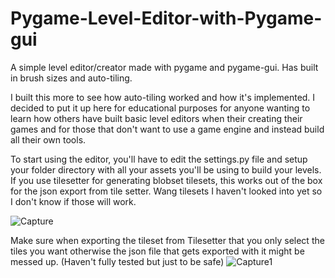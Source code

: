 # Pygame-Level-Editor-with-Pygame-gui
A simple level editor/creator made with pygame and pygame-gui. Has built in brush sizes and auto-tiling.

I built this more to see how auto-tiling worked and how it's implemented. 
I decided to put it up here for educational purposes for anyone wanting to learn how others have built basic level editors when their creating their games and for those that don't want to use a game engine and instead build all their own tools.

To start using the editor, you'll have to edit the settings.py file and setup your folder directory with all your assets you'll be using to build your levels.
If you use tilesetter for generating blobset tilesets, this works out of the box for the json export from tile setter. Wang tilesets I haven't looked into yet so I don't know if those will work.

![Capture](https://github.com/FurryKiwi/Pygame-Level-Editor-with-Pygame-gui/assets/104323989/a134350f-ab5d-458e-9ab2-d395d8fe2210)

Make sure when exporting the tileset from Tilesetter that you only select the tiles you want otherwise the json file that gets exported with it might be messed up. (Haven't fully tested but just to be safe)
![Capture1](https://github.com/FurryKiwi/Pygame-Level-Editor-with-Pygame-gui/assets/104323989/ccce1ce0-3034-4a29-acbf-8f87abaa59dd)
